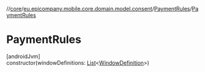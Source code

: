 //[core](../../../index.md)/[eu.epicompany.mobile.core.domain.model.consent](../index.md)/[PaymentRules](index.md)/[PaymentRules](-payment-rules.md)

# PaymentRules

[androidJvm]\
constructor(windowDefinitions: [List](https://kotlinlang.org/api/latest/jvm/stdlib/kotlin.collections/-list/index.html)&lt;[WindowDefinition](../-window-definition/index.md)&gt;)
